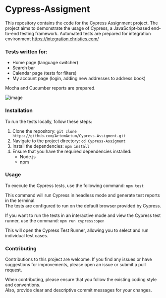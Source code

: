 # Cypress-Assigment

This repository contains the code for the Cypress Assignment project. The project aims to demonstrate the usage of Cypress, a JavaScript-based end-to-end testing framework. Automated tests are prepared for integration environment https://integration.christies.com/


### Tests written for:
- Home page (language switcher)
- Search bar
- Calendar page (tests for filters)
- My account page (login, adding new addresses to address book)

Mocha and Cucumber reports are prepared. 

![image](https://github.com/ArtemActum/Cypress-Assigment/assets/102807433/c64b43f5-7efe-4a9a-9270-4b64af87ed53)

### Installation
To run the tests locally, follow these steps:

1. Clone the repository:
`git clone https://github.com/ArtemActum/Cypress-Assigment.git`
2. Navigate to the project directory:
`cd Cypress-Assigment`
3. Install the dependencies:
`npm install`
4. Ensure that you have the required dependencies installed:
    - Node.js
    - npm

###  Usage
To execute the Cypress tests, use the following command:
`npm test`

This command will run Cypress in headless mode and generate test reports in the terminal.<br> The tests are configured to run on the default browser provided by Cypress.<br> 

If you want to run the tests in an interactive mode and view the Cypress test runner, use the command:
`npm run cypress:open`

This will open the Cypress Test Runner, allowing you to select and run individual test cases.

###  Contributing
Contributions to this project are welcome. If you find any issues or have suggestions for improvements, please open an issue or submit a pull request.

When contributing, please ensure that you follow the existing coding style and conventions. <br> Also, provide clear and descriptive commit messages for your changes.
